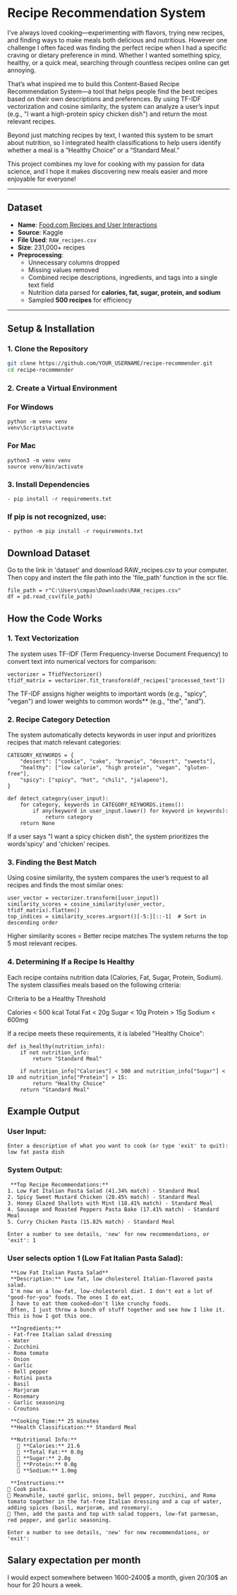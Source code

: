 # Recipe Recommendation System 

I’ve always loved cooking—experimenting with flavors, trying new recipes, and finding ways to make meals both delicious and nutritious. However one challenge I often faced was finding the perfect recipe when I had a specific craving or dietary preference in mind. Whether I wanted something spicy, healthy, or a quick meal, searching through countless recipes online can get annoying.

That’s what inspired me to build this Content-Based Recipe Recommendation System—a tool that helps people find the best recipes based on their own descriptions and preferences. By using TF-IDF vectorization and cosine similarity, the system can analyze a user’s input (e.g., "I want a high-protein spicy chicken dish") and return the most relevant recipes.

Beyond just matching recipes by text, I wanted this system to be smart about nutrition, so I integrated health classifications to help users identify whether a meal is a “Healthy Choice” or a “Standard Meal.”

This project combines my love for cooking with my passion for data science, and I hope it makes discovering new meals easier and more enjoyable for everyone!

---

## **Dataset**
- **Name**: [Food.com Recipes and User Interactions](https://www.kaggle.com/datasets/shuyangli94/food-com-recipes-and-user-interactions)
- **Source**: Kaggle
- **File Used**: `RAW_recipes.csv`
- **Size**: 231,000+ recipes
- **Preprocessing**:
  - Unnecessary columns dropped
  - Missing values removed
  - Combined recipe descriptions, ingredients, and tags into a single text field
  - Nutrition data parsed for **calories, fat, sugar, protein, and sodium**
  - Sampled **500 recipes** for efficiency

---

## **Setup & Installation**
### **1. Clone the Repository**
```bash
git clone https://github.com/YOUR_USERNAME/recipe-recommender.git
cd recipe-recommender
```
### **2. Create a Virtual Environment**

### For Windows
```
python -m venv venv
venv\Scripts\activate
````
### For Mac
```
python3 -m venv venv
source venv/bin/activate
```

### **3. Install Dependencies**

```
- pip install -r requirements.txt
```

### If pip is not recognized, use:
```
- python -m pip install -r requirements.txt
```

## **Download Dataset**

Go to the link in 'dataset' and download RAW_recipes.csv to your computer. Then copy and instert the file path into the 'file_path' function in the scr file.
```
file_path = r"C:\Users\cmpas\Downloads\RAW_recipes.csv"
df = pd.read_csv(file_path)
```

## **How the Code Works**
### **1. Text Vectorization**
The system uses TF-IDF (Term Frequency-Inverse Document Frequency) to convert text into numerical vectors for comparison:

```
vectorizer = TfidfVectorizer()
tfidf_matrix = vectorizer.fit_transform(df_recipes['processed_text'])

```
The TF-IDF assigns higher weights to important words (e.g., "spicy", "vegan") and lower weights to common words** (e.g., "the", "and").

### **2. Recipe Category Detection**

The system automatically detects keywords in user input and prioritizes recipes that match relevant categories:
```
CATEGORY_KEYWORDS = {
    "dessert": ["cookie", "cake", "brownie", "dessert", "sweets"],
    "healthy": ["low calorie", "high protein", "vegan", "gluten-free"],
    "spicy": ["spicy", "hot", "chili", "jalapeno"],
}

def detect_category(user_input):
    for category, keywords in CATEGORY_KEYWORDS.items():
        if any(keyword in user_input.lower() for keyword in keywords):
            return category
    return None
```
If a user says "I want a spicy chicken dish", the system prioritizes the words'spicy' and 'chicken' recipes.


### **3. Finding the Best Match**

Using cosine similarity, the system compares the user’s request to all recipes and finds the most similar ones:

```
user_vector = vectorizer.transform([user_input])
similarity_scores = cosine_similarity(user_vector, tfidf_matrix).flatten()
top_indices = similarity_scores.argsort()[-5:][::-1]  # Sort in descending order

```
Higher similarity scores = Better recipe matches
The system returns the top 5 most relevant recipes.

### **4. Determining If a Recipe Is Healthy**

Each recipe contains nutrition data (Calories, Fat, Sugar, Protein, Sodium). The system classifies meals based on the following criteria:

Criteria to be a	Healthy Threshold

Calories	< 500 kcal
Total Fat	< 20g
Sugar	< 10g
Protein	> 15g
Sodium	< 600mg

If a recipe meets these requirements, it is labeled "Healthy Choice":

```
def is_healthy(nutrition_info):
    if not nutrition_info:
        return "Standard Meal"
    
    if nutrition_info["Calories"] < 500 and nutrition_info["Sugar"] < 10 and nutrition_info["Protein"] > 15:
        return "Healthy Choice"
    return "Standard Meal"
```

## **Example Output**

### **User Input:**

```
Enter a description of what you want to cook (or type 'exit' to quit): low fat pasta dish
```

### **System Output:**

```
 **Top Recipe Recommendations:**
1. Low Fat Italian Pasta Salad (41.34% match) - Standard Meal
2. Spicy Sweet Mustard Chicken (28.45% match) - Standard Meal
3. Honey Glazed Shallots with Mint (18.41% match) - Standard Meal
4. Sausage and Roasted Peppers Pasta Bake (17.41% match) - Standard Meal
5. Curry Chicken Pasta (15.82% match) - Standard Meal

Enter a number to see details, 'new' for new recommendations, or 'exit': 1
```

### **User selects option 1 (Low Fat Italian Pasta Salad):**

```
 **Low Fat Italian Pasta Salad**
 **Description:** Low fat, low cholesterol Italian-flavored pasta salad.  
 I'm now on a low-fat, low-cholesterol diet. I don't eat a lot of "good-for-you" foods. The ones I do eat,
 I have to eat them cooked—don't like crunchy foods.  
 Often, I just throw a bunch of stuff together and see how I like it. This is how I got this one.    

 **Ingredients:**  
- Fat-free Italian salad dressing  
- Water  
- Zucchini  
- Roma tomato  
- Onion  
- Garlic  
- Bell pepper  
- Rotini pasta  
- Basil  
- Marjoram  
- Rosemary  
- Garlic seasoning  
- Croutons  

 **Cooking Time:** 25 minutes  
 **Health Classification:** Standard Meal  

 **Nutritional Info:**  
   🔹 **Calories:** 21.6  
   🔹 **Total Fat:** 0.0g  
   🔹 **Sugar:** 2.0g  
   🔹 **Protein:** 0.0g  
   🔹 **Sodium:** 1.0mg  

 **Instructions:**  
🔹 Cook pasta.  
🔹 Meanwhile, sauté garlic, onions, bell pepper, zucchini, and Roma tomato together in the fat-free Italian dressing and a cup of water, adding spices (basil, marjoram, and rosemary).  
🔹 Then, add the pasta and top with salad toppers, low-fat parmesan, red pepper, and garlic seasoning.  

Enter a number to see details, 'new' for new recommendations, or 'exit':
```

## Salary expectation per month

I would expect somewhere between 1600-2400$ a month, given 20/30$ an hour for 20 hours a week.

